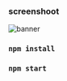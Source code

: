 ### screenshoot
![banner](https://user-images.githubusercontent.com/48597821/95046948-68422000-070f-11eb-8c07-11467527a1c6.jpg)
### `npm install`

### `npm start`
